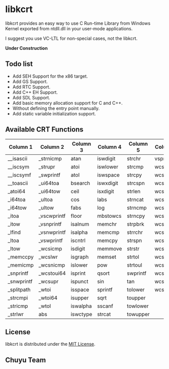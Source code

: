 ﻿# libkcrt

libkcrt provides an easy way to use C Run-time Library from Windows Kernel 
exported from ntdll.dll in your user-mode applications.

I suggest you use VC-LTL for non-special cases, not the libkcrt.

**Under Construction**

## Todo list

- Add SEH Support for the x86 target.
- Add GS Support.
- Add RTC Support.
- Add C++ EH Support.
- Add SDL Support.
- Add basic memory allocation support for C and C++.
- Without defining the entry point manually.
- Add static variable initialization support.

## Available CRT Functions

| Column 1   | Column 2    | Column 3 | Column 4  | Column 5 | Column 6 |
|------------|-------------|----------|-----------|----------|----------|
| __isascii  | _strnicmp   | atan     | iswdigit  | strchr   | vsprintf |
| __iscsym   | _strupr     | atoi     | iswlower  | strcmp   | wcscat   |
| __iscsymf  | _swprintf   | atol     | iswspace  | strcpy   | wcschr   |
| __toascii  | _ui64toa    | bsearch  | iswxdigit | strcspn  | wcscmp   |
| _atoi64    | _ui64tow    | ceil     | isxdigit  | strlen   | wcscpy   |
| _i64toa    | _ultoa      | cos      | labs      | strncat  | wcscspn  |
| _i64tow    | _ultow      | fabs     | log       | strncmp  | wcslen   |
| _itoa      | _vscwprintf | floor    | mbstowcs  | strncpy  | wcsncat  |
| _itow      | _vsnprintf  | isalnum  | memchr    | strpbrk  | wcsncmp  |
| _lfind     | _vsnwprintf | isalpha  | memcmp    | strrchr  | wcsncpy  |
| _ltoa      | _vswprintf  | iscntrl  | memcpy    | strspn   | wcspbrk  |
| _ltow      | _wcsicmp    | isdigit  | memmove   | strstr   | wcsrchr  |
| _memccpy   | _wcslwr     | isgraph  | memset    | strtol   | wcsspn   |
| _memicmp   | _wcsnicmp   | islower  | pow       | strtoul  | wcsstr   |
| _snprintf  | _wcstoui64  | isprint  | qsort     | swprintf | wcstol   |
| _snwprintf | _wcsupr     | ispunct  | sin       | tan      | wcstombs |
| _splitpath | _wtoi       | isspace  | sprintf   | tolower  | wcstoul  |
| _strcmpi   | _wtoi64     | isupper  | sqrt      | toupper  |          |
| _stricmp   | _wtol       | iswalpha | sscanf    | towlower |          |
| _strlwr    | abs         | iswctype | strcat    | towupper |          |

## License

libkcrt is distributed under the [MIT License](LICENSE).

## Chuyu Team
